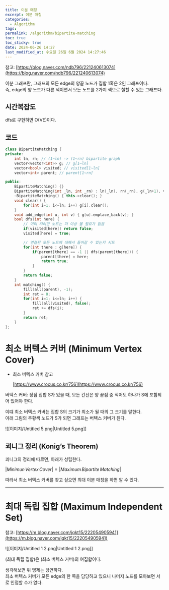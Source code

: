 ```yaml
---
title: 이분 매칭
excerpt: 이분 매칭
categories:
  - Algorithm
tags: 
permalink: /algorithm/bipartite-matching
toc: true
toc_sticky: true
date: 2024-06-26 14:27
last_modified_at: 수요일 26일 6월 2024 14:27:46
---
```

참고: [https://blog.naver.com/ndb796/221240613074](https://blog.naver.com/ndb796/221240613074)

이분 그래프란, 그래프의 모든 edge의 양끝 노드가 집합 1혹은 2인 그래프이다.  
즉, edge의 양 노드가 다른 색이면서 모든 노드를 2가지 색으로 칠할 수 있는 그래프다.  

## 시간복잡도

dfs로 구현하면 O(VE)이다.

## 코드

  

```cpp
class BipartiteMatching {
private:
    int ln, rn; // (1~ln) -> (1~rn) bipartite graph
    vector<vector<int>> g; // g[1~ln]
    vector<bool> visited; // visited[1~ln]
    vector<int> parent; // parent[1~rn]

public:
    BipartiteMatching() {}
    BipartiteMatching(int _ln, int _rn) : ln(_ln), rn(_rn), g(_ln+1), visited(_ln+1), parent(_rn+1) {}
    ~BipartiteMatching() { this->clear(); }
    void clear() {
        for(int i=1; i<=ln; i++) g[i].clear();
    }
    void add_edge(int u, int v) { g[u].emplace_back(v); }
    bool dfs(int here) {
        // 이미 처리한 노드는 더 이상 볼 필요가 없음
        if(visited[here]) return false;
        visited[here] = true;

        // 연결된 모든 노드에 대해서 들어갈 수 있는지 시도
        for(int there : g[here]) {
            if(parent[there] == -1 || dfs(parent[there])) {
                parent[there] = here;
                return true;
            }
        }
        return false;
    }
    int matching() {
        fill(all(parent), -1);
        int ret = 0;
        for(int i=1; i<=ln; i++) {
            fill(all(visited), false);
            ret += dfs(i);
        }
        return ret;
    }
};
```

  

# 최소 버텍스 커버 (Minimum Vertex Cover)

- 최소 버텍스 커버 참고
    
    [https://www.crocus.co.kr/756](https://www.crocus.co.kr/756)
    

버텍스 커버: 정점 집합 S가 있을 때, 모든 간선은 양 끝점 중 적어도 하나가 S에 포함되어 있어야 한다.

이떄 최소 버텍스 커버는 집합 S의 크기가 최소가 될 때의 그 크기를 말한다.  
아래 그림의 주황색 노드가 S가 되면 그래프는 버텍스 커버가 된다.  

![[이미지/Untitled 5.png|Untitled 5.png]]

  

## 쾨니그 정리 (Konig’s Theorem)

쾨니그의 정리에 따르면, 아래가 성립한다.

$|Minimun \,Vertex \,Cover| = |Maximum \,Bipartite \,Matching|$

따라서 최소 버텍스 커버를 찾고 싶으면 최대 이분 매칭을 하면 알 수 있다.

---

# 최대 독립 집합 (Maximum Independent Set)

참고: [https://m.blog.naver.com/jqkt15/222054905941](https://m.blog.naver.com/jqkt15/222054905941)

![[이미지/Untitled 1 2.png|Untitled 1 2.png]]

(최대 독립 집합)은 (최소 버텍스 커버)의 여집합이다.

생각해보면 위 명제는 당연하다.  
최소 버텍스 커버가 모든 edge의 한 쪽을 담당하고 있으니 나머지 노드를 모아보면 서로 인접할 수가 없다.